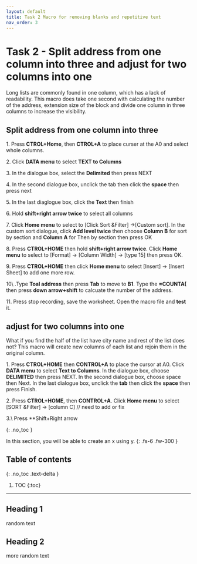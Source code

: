```yaml
---
layout: default
title: Task 2 Macro for removing blanks and repetitive text
nav_order: 3
---
```


# Task 2 - Split address from one column into three and adjust for two columns into one 

Long lists are commonly found in one column, which has a lack of readability. This macro does take one second with calculating the number of the address, extension size of the block and divide one column in three columns to increase the visibility. 

 ## Split address from one column into three
 
 1\. Press **CTROL+Home**, then **CTROL+A** to place curser at the A0 and select whole columns.
 
 2\. Click **DATA menu** to select **TEXT to Columns**
 
 3\. In the dialogue box, select the **Delimited** then press NEXT
 
 4\. In the second dialogue box, unclick the tab then click the **space** then press next
 
 5\. In the last diaglogue box, click the **Text** then finish
 
 6\. Hold **shift+right arrow twice** to select all columns
 
 7\. Click **Home menu** to select to [Click Sort &Filter] ->[Custom sort].
    In the custom sort dialogue, click **Add level twice** then choose **Column B** for sort by section and **Column A** for Then by section then press OK
    
 8\. Press **CTROL+HOME** then hold **shift+right arrow twice**. Click **Home menu** to select to [Format] -> [Column Width] -> [type 15] then press OK.   
 
 9\. Press **CTROL+HOME** then click **Home menu** to select [Insert] -> [Insert Sheet] to add one more row.
 
 10\ .Type **Toal address** then press **Tab** to move to **B1**. Type the **=COUNTA(** then press **down arrow+shift** to calcuate the number of the address.
 
 11\. Press stop recording, save the worksheet. Open the macro file and **test** it.
 
 ## adjust for two columns into one
 
 What if you find the half of the list have city name and rest of the list does not? This macro will create new columns of each list and rejoin them in the original column.
 
 1\.  Press **CTROL+HOME** then **CONTROL+A** to place the cursor at A0. Click **DATA menu** to select **Text to Columns**. In the dialogue box, choose **DELIMITED** then press NEXT. In the second dialogue box, choose space then Next. In the last dialogue box, unclick the **tab** then click the **space** then press Finish.
 
 2\. Press **CTROL+HOME**, then **CONTROL+A**. Click **Home menu** to select [SORT &Filter] -> [column C] // need to add or fix 
 
 3.\ Press **Shift+Right arrow
 
 
{: .no_toc }


In this section, you will be able to create an x using y.
{: .fs-6 .fw-300 }

## Table of contents
{: .no_toc .text-delta }

1. TOC
{:toc}

---

## Heading 1

random text

## Heading 2
more random text
